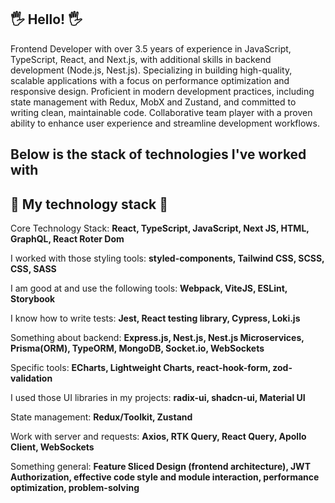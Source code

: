 ## 🖐 Hello! 🖐

Frontend Developer with over 3.5 years of experience in JavaScript, TypeScript, React, and Next.js, with additional skills in backend development (Node.js, Nest.js).
Specializing in building high-quality, scalable applications with a focus on performance optimization and responsive design. Proficient in modern development practices, including state management with Redux, MobX and Zustand, and committed to writing clean, maintainable code. Collaborative team player with a proven ability to enhance user experience and streamline development workflows.

## Below is the stack of technologies I've worked with

## 🚀 My technology stack 🚀
Core Technology Stack: **React, TypeScript, JavaScript, Next JS, HTML, GraphQL, React Roter Dom**

I  worked with those styling tools: **styled-components, Tailwind CSS, SCSS, CSS, SASS**

I am good at and use the following tools: **Webpack, ViteJS, ESLint, Storybook**

I know how to write tests: **Jest, React testing library, Cypress, Loki.js**

Something about backend: **Express.js, Nest.js, Nest.js Microservices, Prisma(ORM), TypeORM, MongoDB, Socket.io, WebSockets**

Specific tools: **ECharts, Lightweight Charts, react-hook-form, zod-validation**

I used those UI libraries in my projects: **radix-ui, shadcn-ui, Material UI**

State management: **Redux/Toolkit, Zustand**

Work with server and requests: **Axios, RTK Query, React Query, Apollo Client, WebSockets**

Something general: **Feature Sliced Design (frontend architecture), JWT Authorization, effective code style and module interaction, performance optimization, problem-solving**
